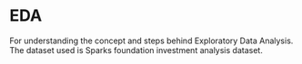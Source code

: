 # EDA
For understanding the concept and steps behind Exploratory Data Analysis. The dataset used is Sparks foundation investment analysis dataset.
